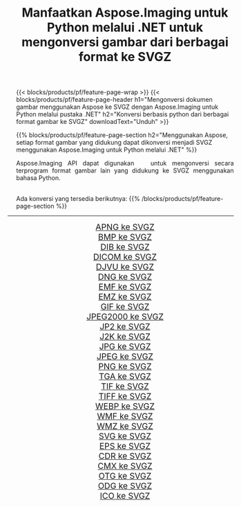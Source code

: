 ﻿---
title: Manfaatkan Aspose.Imaging untuk Python melalui .NET untuk mengonversi gambar dari berbagai format ke SVGZ 
weight: 3920
url: /id/python-net/conversion/to/svgz 
lang: id
langdirlevel: 2
locales: zh-hans,ja,it,ru,de,es,fr,nl,id,lt,pl,pt,vi,tr,ko,zh-hant,ar,hi,th,sv,cs,uk,he
description: Anda dapat menggunakan Aspose.Imaging untuk Python melalui pustaka .NET untuk mengonversi dari berbagai format ke SVGZ
---

{{< blocks/products/pf/feature-page-wrap >}}
{{< blocks/products/pf/feature-page-header h1="Mengonversi dokumen gambar menggunakan Aspose ke SVGZ dengan Aspose.Imaging untuk Python melalui pustaka .NET" h2="Konversi berbasis python dari berbagai format gambar ke SVGZ" downloadText="Unduh" >}}


{{% blocks/products/pf/feature-page-section  h2="Menggunakan Aspose, setiap format gambar yang didukung dapat dikonversi menjadi SVGZ menggunakan Aspose.Imaging untuk Python melalui .NET" %}}
<p align=justify>Aspose.Imaging API dapat digunakan   untuk mengonversi secara terprogram format gambar lain yang didukung ke SVGZ menggunakan bahasa Python.</p>
<br/>
Ada konversi yang tersedia berikutnya:
{{% /blocks/products/pf/feature-page-section %}}
<div class="container-fluid productfamilypage bg-gray">
    <div class="convertypes bg-gray agp-content section">
        <div class="container">
		<hr style="margin-left:-20px;"/>
		<div class="row other-converters" style="gap: 10px;font-size: 19px;text-align:center;">
		    <div class='col-md-2 other-converter remove-lp remove-rp'><a href="/imaging/id/python-net/conversion/apng-to-svgz" style="padding:15px;">APNG ke SVGZ</a></div>
<div class='col-md-2 other-converter remove-lp remove-rp'><a href="/imaging/id/python-net/conversion/bmp-to-svgz" style="padding:15px;">BMP ke SVGZ</a></div>
<div class='col-md-2 other-converter remove-lp remove-rp'><a href="/imaging/id/python-net/conversion/dib-to-svgz" style="padding:15px;">DIB ke SVGZ</a></div>
<div class='col-md-2 other-converter remove-lp remove-rp'><a href="/imaging/id/python-net/conversion/dicom-to-svgz" style="padding:15px;">DICOM ke SVGZ</a></div>
<div class='col-md-2 other-converter remove-lp remove-rp'><a href="/imaging/id/python-net/conversion/djvu-to-svgz" style="padding:15px;">DJVU ke SVGZ</a></div>
<div class='col-md-2 other-converter remove-lp remove-rp'><a href="/imaging/id/python-net/conversion/dng-to-svgz" style="padding:15px;">DNG ke SVGZ</a></div>
<div class='col-md-2 other-converter remove-lp remove-rp'><a href="/imaging/id/python-net/conversion/emf-to-svgz" style="padding:15px;">EMF ke SVGZ</a></div>
<div class='col-md-2 other-converter remove-lp remove-rp'><a href="/imaging/id/python-net/conversion/emz-to-svgz" style="padding:15px;">EMZ ke SVGZ</a></div>
<div class='col-md-2 other-converter remove-lp remove-rp'><a href="/imaging/id/python-net/conversion/gif-to-svgz" style="padding:15px;">GIF ke SVGZ</a></div>
<div class='col-md-2 other-converter remove-lp remove-rp'><a href="/imaging/id/python-net/conversion/jpeg2000-to-svgz" style="padding:15px;">JPEG2000 ke SVGZ</a></div>
<div class='col-md-2 other-converter remove-lp remove-rp'><a href="/imaging/id/python-net/conversion/jp2-to-svgz" style="padding:15px;">JP2 ke SVGZ</a></div>
<div class='col-md-2 other-converter remove-lp remove-rp'><a href="/imaging/id/python-net/conversion/j2k-to-svgz" style="padding:15px;">J2K ke SVGZ</a></div>
<div class='col-md-2 other-converter remove-lp remove-rp'><a href="/imaging/id/python-net/conversion/jpg-to-svgz" style="padding:15px;">JPG ke SVGZ</a></div>
<div class='col-md-2 other-converter remove-lp remove-rp'><a href="/imaging/id/python-net/conversion/jpeg-to-svgz" style="padding:15px;">JPEG ke SVGZ</a></div>
<div class='col-md-2 other-converter remove-lp remove-rp'><a href="/imaging/id/python-net/conversion/png-to-svgz" style="padding:15px;">PNG ke SVGZ</a></div>
<div class='col-md-2 other-converter remove-lp remove-rp'><a href="/imaging/id/python-net/conversion/tga-to-svgz" style="padding:15px;">TGA ke SVGZ</a></div>
<div class='col-md-2 other-converter remove-lp remove-rp'><a href="/imaging/id/python-net/conversion/tif-to-svgz" style="padding:15px;">TIF ke SVGZ</a></div>
<div class='col-md-2 other-converter remove-lp remove-rp'><a href="/imaging/id/python-net/conversion/tiff-to-svgz" style="padding:15px;">TIFF ke SVGZ</a></div>
<div class='col-md-2 other-converter remove-lp remove-rp'><a href="/imaging/id/python-net/conversion/webp-to-svgz" style="padding:15px;">WEBP ke SVGZ</a></div>
<div class='col-md-2 other-converter remove-lp remove-rp'><a href="/imaging/id/python-net/conversion/wmf-to-svgz" style="padding:15px;">WMF ke SVGZ</a></div>
<div class='col-md-2 other-converter remove-lp remove-rp'><a href="/imaging/id/python-net/conversion/wmz-to-svgz" style="padding:15px;">WMZ ke SVGZ</a></div>
<div class='col-md-2 other-converter remove-lp remove-rp'><a href="/imaging/id/python-net/conversion/svg-to-svgz" style="padding:15px;">SVG ke SVGZ</a></div>
<div class='col-md-2 other-converter remove-lp remove-rp'><a href="/imaging/id/python-net/conversion/eps-to-svgz" style="padding:15px;">EPS ke SVGZ</a></div>
<div class='col-md-2 other-converter remove-lp remove-rp'><a href="/imaging/id/python-net/conversion/cdr-to-svgz" style="padding:15px;">CDR ke SVGZ</a></div>
<div class='col-md-2 other-converter remove-lp remove-rp'><a href="/imaging/id/python-net/conversion/cmx-to-svgz" style="padding:15px;">CMX ke SVGZ</a></div>
<div class='col-md-2 other-converter remove-lp remove-rp'><a href="/imaging/id/python-net/conversion/otg-to-svgz" style="padding:15px;">OTG ke SVGZ</a></div>
<div class='col-md-2 other-converter remove-lp remove-rp'><a href="/imaging/id/python-net/conversion/odg-to-svgz" style="padding:15px;">ODG ke SVGZ</a></div>
<div class='col-md-2 other-converter remove-lp remove-rp'><a href="/imaging/id/python-net/conversion/ico-to-svgz" style="padding:15px;">ICO ke SVGZ</a></div>
                </div>
        </div>
    </div>
</div>
<br/>

